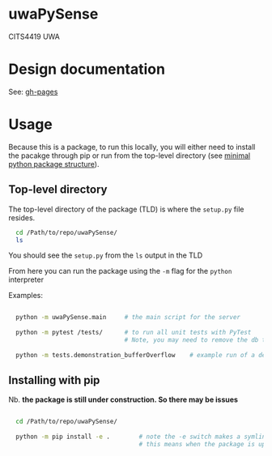 # uwaPySense
CITS4419 UWA

# Design documentation

See: [gh-pages](https://kjph.github.io/uwa-mwc-5/)

# Usage

Because this is a package, to run this locally, you will either need to install the pacakge through pip or run from the top-level directory (see [minimal python package structure](https://python-packaging.readthedocs.io/en/latest/minimal.html)).

## Top-level directory

The top-level directory of the package (TLD) is where the `setup.py` file resides. 

``` bash
  cd /Path/to/repo/uwaPySense/
  ls
```

You should see the `setup.py` from the `ls` output in the TLD

From here you can run the package using the `-m` flag for the `python` interpreter

Examples:

``` bash

  python -m uwaPySense.main     # the main script for the server
  
  python -m pytest /tests/      # to run all unit tests with PyTest 
                                # Note, you may need to remove the db test or setup your own SQL server instance
  
  python -m tests.demonstration_bufferOverflow    # example run of a demonstration
```

## Installing with pip

Nb. **the package is still under construction. So there may be issues**

``` bash

  cd /Path/to/repo/uwaPySense/
  
  python -m pip install -e .        # note the -e switch makes a symlink and not a proper install
                                    # this means when the package is updated, so too will the 'install'

```
